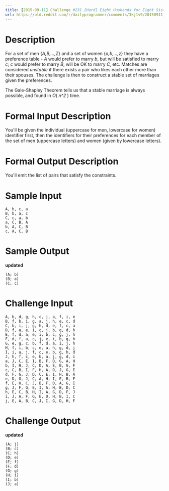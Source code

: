 ```yaml
---
title: [2015-09-11] Challenge #231 [Hard] Eight Husbands for Eight Sisters
url: https://old.reddit.com/r/dailyprogrammer/comments/3kj1v9/20150911_challenge_231_hard_eight_husbands_for/
---
```


# Description

For a set of men {*A,B,...,Z*} and a set of women {*a,b,...,z*} they have a preference table - *A* would prefer to marry *b*, but will be satisfied to marry *c*; *c* would prefer to marry *B*, will be OK to marry *C*, etc. Matches are considered *unstable* if there exists a pair who likes each other more than their spouses.  The challenge is then to construct a stable set of marriages given the preferences.

The Gale-Shapley Theorem tells us that a stable marriage is always possible, and found in *O*( *n^2* ) time.

# Formal Input Description

You'll be given the individual (uppercase for men, lowercase for women) identifier first, then the identifiers for their preferences for each member of the set of men (uppercase letters) and women (given by lowercase letters). 

# Formal Output Description

You'll emit the list of pairs that satisfy the constraints.

# Sample Input

    A, b, c, a
    B, b, a, c
    C, c, a, b
    a, C, B, A
    b, A, C, B
    c, A, C, B

# Sample Output

**updated** 


    (A; b)
    (B; a)
    (C; c)

# Challenge Input

    A, b, d, g, h, c, j, a, f, i, e
    B, f, b, i, g, a, j, h, e, c, d
    C, b, i, j, g, h, d, e, f, c, a
    D, f, a, e, i, c, j, b, g, d, h
    E, f, d, a, e, i, b, c, g, j, h
    F, d, f, a, c, j, e, i, b, g, h
    G, e, g, c, b, f, d, a, i, j, h
    H, f, i, b, c, e, a, h, g, d, j
    I, i, a, j, f, c, e, b, g, h, d
    J, h, f, c, e, b, a, j, g, d, i
    a, J, C, E, I, B, F, D, G, A, H
    b, I, H, J, C, D, A, E, B, G, F
    c, C, B, I, F, H, A, D, J, G, E
    d, F, G, J, D, C, E, I, H, B, A
    e, D, G, J, C, A, H, I, E, B, F
    f, E, H, C, J, B, F, D, A, G, I
    g, J, F, G, E, I, A, H, B, D, C
    h, E, C, B, H, I, A, G, D, F, J
    i, J, A, F, G, E, D, H, B, I, C
    j, E, A, B, C, J, I, G, D, H, F

# Challenge  Output 

**updated** 

    (A; j)
    (B; c)
    (C; h)
    (D; e)
    (E; f)
    (F; d)
    (G; g)
    (H; i)
    (I; b)
    (J; a)

